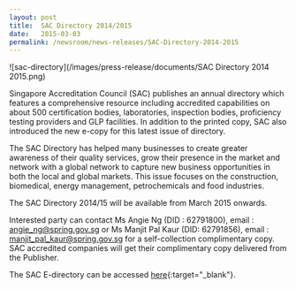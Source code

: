 ```yaml
---
layout: post
title:  SAC Directory 2014/2015
date:   2015-03-03
permalink: /newsroom/news-releases/SAC-Directory-2014-2015
---
```


![sac-directory](/images/press-release/documents/SAC Directory 2014 2015.png)

Singapore Accreditation Council (SAC) publishes an annual directory which features a comprehensive resource including accredited capabilities on about 500 certification bodies, laboratories, inspection bodies, proficiency testing providers and GLP facilities. In addition to the printed copy, SAC also introduced the new e-copy for this latest issue of directory.

The SAC Directory has helped many businesses to create greater awareness of their quality services, grow their presence in the market and network with a global network to capture new business opportunities in both the local and global markets. This issue focuses on the construction, biomedical, energy management, petrochemicals and food industries.
 
The SAC Directory 2014/15 will be available from March 2015 onwards.
 
Interested party can contact Ms Angie Ng (DID : 62791800), email : angie_ng@spring.gov.sg or Ms Manjit Pal Kaur (DID: 62791856), email : manjit_pal_kaur@spring.gov.sg  for a self-collection complimentary copy. SAC accredited companies will get their complimentary copy delivered from the Publisher.
  
The SAC E-directory can be accessed [here](http://www.multinine.com.sg/SAC14-Flipbook/index.html){:target="_blank"}.
